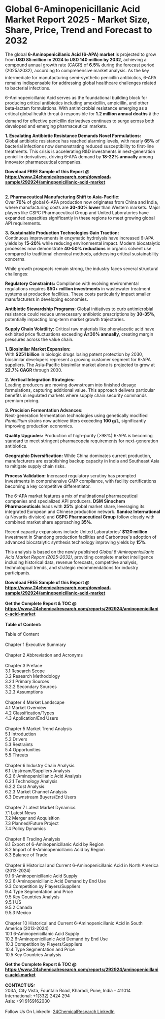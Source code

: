 <h1>Global 6-Aminopenicillanic Acid Market Report 2025 - Market Size, Share, Price, Trend and Forecast to 2032</h1><p>The global <strong>6-Aminopenicillanic Acid (6-APA) market</strong> is projected to grow from <strong>USD 85 million in 2024 to USD 140 million by 2032</strong>, achieving a compound annual growth rate (CAGR) of <strong>6.5%</strong> during the forecast period (2025â2032), according to comprehensive market analysis. As the key intermediate for manufacturing semi-synthetic penicillin antibiotics, 6-APA remains indispensable for addressing global healthcare challenges related to bacterial infections.</p><p>6-Aminopenicillanic Acid serves as the foundational building block for producing critical antibiotics including amoxicillin, ampicillin, and other beta-lactam formulations. With antimicrobial resistance emerging as a critical global health threat â responsible for <strong>1.2 million annual deaths</strong> â the demand for effective penicillin derivatives continues to surge across both developed and emerging pharmaceutical markets.</p><p><strong>1. Escalating Antibiotic Resistance Demands Novel Formulations:</strong><br>
Global antibiotic resistance has reached alarming levels, with nearly <strong>65%</strong> of bacterial infections now demonstrating reduced susceptibility to first-line treatments. This crisis is accelerating R&amp;D investments in next-generation penicillin derivatives, driving 6-APA demand by <strong>18-22% annually</strong> among innovator pharmaceutical companies.</p><div><b>Download FREE Sample of this Report @ 
            <a href="https://www.24chemicalresearch.com/download-sample/292924/aminopenicillanic-acid-market">
            https://www.24chemicalresearch.com/download-sample/292924/aminopenicillanic-acid-market</a></b></div><br><p><strong>2. Pharmaceutical Manufacturing Shift to Asia-Pacific:</strong><br>
Over <strong>70%</strong> of global 6-APA production now originates from China and India, where manufacturing costs are <strong>30-40% lower</strong> than Western markets. Major players like CSPC Pharmaceutical Group and United Laboratories have expanded capacities significantly in these regions to meet growing global API requirements.</p><p><strong>3. Sustainable Production Technologies Gain Traction:</strong><br>
Continuous improvements in enzymatic hydrolysis have increased 6-APA yields by <strong>15-20%</strong> while reducing environmental impact. Modern biocatalytic processes now demonstrate <strong>40-50% reductions</strong> in organic solvent use compared to traditional chemical methods, addressing critical sustainability concerns.</p><p>While growth prospects remain strong, the industry faces several structural challenges:</p><p><strong>Regulatory Constraints:</strong> Compliance with evolving environmental regulations requires <strong>$50+ million investments</strong> in wastewater treatment systems at production facilities. These costs particularly impact smaller manufacturers in developing economies.</p><p><strong>Antibiotic Stewardship Programs:</strong> Global initiatives to curb antimicrobial resistance could reduce unnecessary antibiotic prescriptions by <strong>30-35%</strong>, potentially impacting long-term market growth trajectories.</p><p><strong>Supply Chain Volatility:</strong> Critical raw materials like phenylacetic acid have exhibited price fluctuations exceeding <strong>Â±30% annually</strong>, creating margin pressures across the value chain.</p><p><strong>1. Biosimilar Market Expansion:</strong><br>
With <strong>$251 billion</strong> in biologic drugs losing patent protection by 2030, biosimilar developers represent a growing customer segment for 6-APA suppliers. The Asia-Pacific biosimilar market alone is projected to grow at <strong>22.7% CAGR</strong> through 2030.</p><p><strong>2. Vertical Integration Strategies:</strong><br>
Leading producers are moving downstream into finished dosage formulations, capturing additional value. This approach delivers particular benefits in regulated markets where supply chain security commands premium pricing.</p><p><strong>3. Precision Fermentation Advances:</strong><br>
Next-generation fermentation technologies using genetically modified <em>Penicillium</em> strains now achieve titers exceeding <strong>100 g/L</strong>, significantly improving production economics.</p><p><strong>Quality Upgrades:</strong> Production of high-purity (&gt;98%) 6-APA is becoming standard to meet stringent pharmacopeia requirements for next-generation antibiotics.</p><p><strong>Geographic Diversification:</strong> While China dominates current production, manufacturers are establishing backup capacity in India and Southeast Asia to mitigate supply chain risks.</p><p><strong>Process Validation:</strong> Increased regulatory scrutiny has prompted investments in comprehensive GMP compliance, with facility certifications becoming a key competitive differentiator.</p><p>The 6-APA market features a mix of multinational pharmaceutical companies and specialized API producers. <strong>DSM Sinochem Pharmaceuticals</strong> leads with <strong>25%</strong> global market share, leveraging its integrated European and Chinese production network. <strong>Sandoz International</strong> (a Novartis division) and <strong>CSPC Pharmaceutical Group</strong> follow closely with combined market share approaching <strong>35%</strong>.</p><p>Recent capacity expansions include United Laboratories' <strong>$120 million</strong> investment in Shandong production facilities and Carbontree's adoption of advanced biocatalytic synthesis technology improving yields by <strong>15%</strong>.</p><p>This analysis is based on the newly published <em>Global 6-Aminopenicillanic Acid Market Report (2025-2032)</em>, providing complete market intelligence including historical data, revenue forecasts, competitive analysis, technological trends, and strategic recommendations for industry participants.</p><div><b>Download FREE Sample of this Report @ 
            <a href="https://www.24chemicalresearch.com/download-sample/292924/aminopenicillanic-acid-market">
            https://www.24chemicalresearch.com/download-sample/292924/aminopenicillanic-acid-market</a></b></div><br><div><b>Get the Complete Report & TOC @ 
            <a href="https://www.24chemicalresearch.com/reports/292924/aminopenicillanic-acid-market">
            https://www.24chemicalresearch.com/reports/292924/aminopenicillanic-acid-market</a></b></div><br>
            <b>Table of Content:</b><p>Table of Content<br />
<br />
Chapter 1 Executive Summary<br />
<br />
Chapter 2 Abbreviation and Acronyms<br />
<br />
Chapter 3 Preface<br />
3.1 Research Scope<br />
3.2 Research Methodology<br />
  3.2.1 Primary Sources<br />
  3.2.2 Secondary Sources<br />
  3.2.3 Assumptions<br />
		<br />
Chapter 4 Market Landscape<br />
4.1 Market Overview<br />
4.2 Classification/Types<br />
4.3 Application/End Users<br />
<br />
Chapter 5 Market Trend Analysis <br />
5.1 Introduction<br />
5.2 Drivers<br />
5.3 Restraints<br />
5.4 Opportunities<br />
5.5 Threats<br />
<br />
Chapter 6 Industry Chain Analysis<br />
6.1 Upstream/Suppliers Analysis<br />
6.2 6-Aminopenicillanic Acid Analysis<br />
  6.2.1 Technology Analysis<br />
  6.2.2 Cost Analysis<br />
  6.2.3 Market Channel Analysis<br />
6.3 Downstream Buyers/End Users<br />
<br />
Chapter 7 Latest Market Dynamics<br />
7.1 Latest News<br />
7.2 Merger and Acquisition<br />
7.3 Planned/Future Project<br />
7.4 Policy Dynamics<br />
<br />
Chapter 8 Trading Analysis<br />
8.1 Export of 6-Aminopenicillanic Acid by Region<br />
8.2 Import of 6-Aminopenicillanic Acid by Region<br />
8.3 Balance of Trade<br />
<br />
Chapter 9 Historical and Current 6-Aminopenicillanic Acid in North America (2013-2024)<br />
9.1 6-Aminopenicillanic Acid Supply <br />
9.2 6-Aminopenicillanic Acid Demand by End Use<br />
9.3 Competition by Players/Suppliers<br />
9.4 Type Segmentation and Price<br />
9.5 Key Countries Analysis<br />
  9.5.1 US<br />
  9.5.2 Canada<br />
  9.5.3 Mexico<br />
<br />
Chapter 10 Historical and Current 6-Aminopenicillanic Acid in South America (2013-2024)<br />
10.1 6-Aminopenicillanic Acid Supply <br />
10.2 6-Aminopenicillanic Acid Demand by End Use<br />
10.3 Competition by Players/Suppliers<br />
10.4 Type Segmentation and Price<br />
10.5 Key Countries Analysis<br />
  </p><div><b>Get the Complete Report & TOC @ 
            <a href="https://www.24chemicalresearch.com/reports/292924/aminopenicillanic-acid-market">
            https://www.24chemicalresearch.com/reports/292924/aminopenicillanic-acid-market</a></b></div><br><b>CONTACT US:</b><br>
            203A, City Vista, Fountain Road, Kharadi, Pune, India - 411014<br>
            International: +1(332) 2424 294<br>
            Asia: +91 9169162030 <br><br>
            Follow Us On LinkedIn: <a href="https://www.linkedin.com/company/24chemicalresearch/">24ChemicalResearch LinkedIn</a>